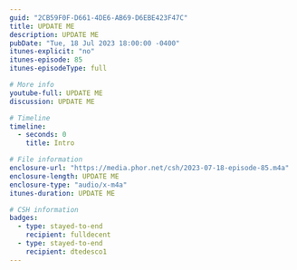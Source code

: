 ```yaml
---
guid: "2CB59F0F-D661-4DE6-AB69-D6EBE423F47C"
title: UPDATE ME
description: UPDATE ME 
pubDate: "Tue, 18 Jul 2023 18:00:00 -0400"
itunes-explicit: "no"
itunes-episode: 85
itunes-episodeType: full

# More info
youtube-full: UPDATE ME
discussion: UPDATE ME

# Timeline
timeline:
  - seconds: 0
    title: Intro

# File information
enclosure-url: "https://media.phor.net/csh/2023-07-18-episode-85.m4a"
enclosure-length: UPDATE ME
enclosure-type: "audio/x-m4a"
itunes-duration: UPDATE ME

# CSH information
badges:
  - type: stayed-to-end
    recipient: fulldecent
  - type: stayed-to-end
    recipient: dtedesco1
---
```

